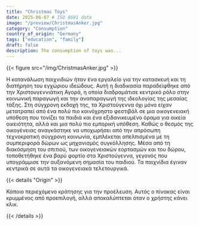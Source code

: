 ```yaml
---
title: "Christmas Toys"
date: 2025-06-07 # ISO 8601 date
image: "/preview/ChristmasAnker.jpg"
category: "Consumption"
country_of_origin: "Germany"
tags: ["education", "family"]
draft: false
description: The consumption of toys was...
---
```




{{< figure src="/img/ChristmasAnker.jpg" >}}

Η κατανάλωση παιχνιδιών ήταν ένα εργαλείο για την κατασκευή και τη διατήρηση του εγχώριου ιδεώδους. Αυτή η διαδικασία παραδείφθηκε από την Χριστουγεννιάτικη Αγορά, η οποία διαδραμάτισε κεντρικό ρόλο στην κοινωνική παραγωγή και την αναπαραγωγή της ιδεολογίας της μεσαίας τάξης. Στη σύγχρονη εκδοχή της, τα Χριστούγεννα όχι μόνο είχαν μετατραπεί από ένα πολύ πιο κοινόχρηστο φεστιβάλ σε μια οικογενειακή υπόθεση που τονίζει τα παιδιά και ένα εξιδανικευμένο όραμα για οικεία οικειότητα, αλλά και μια πολύ πιο εμπορική υπόθεση. Καθώς ο θεσμός της οικογένειας αναγκάστηκε να υποχωρήσει από την απρόσωπη τεχνοκρατική σύγχρονη κοινωνία, εμπλέκεται απελπισμένα με τη συμπεριφορά δώρων ως μηχανισμός συγκόλλησης. Μέσα από τη διακόσμηση του σπιτιού, των οικογενειακών εορτασμών και του δώρου, τοποθετήθηκε ένα βαρύ φορτίο στα Χριστούγεννα, γεγονός που υπογράμμισε την αυξανόμενη σημασία του παιδιού. Τα παιχνίδια έγιναν κεντρικά σε αυτά τα οικογενειακά τελετουργικά.

{{< details "Origin" >}}

Κάποιο περιεχόμενο κράτησης για την προέλευση. Αυτός ο πίνακας είναι κρυμμένος από προεπιλογή, αλλά αποκαλύπτεται όταν ο χρήστης κάνει κλικ.

{{< /details >}}

